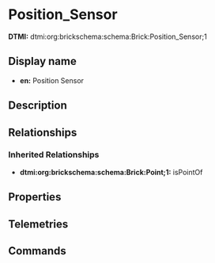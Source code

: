 # Position_Sensor
**DTMI:** dtmi:org:brickschema:schema:Brick:Position_Sensor;1
## Display name
- **en:** Position Sensor
## Description
## Relationships
### Inherited Relationships
* **dtmi:org:brickschema:schema:Brick:Point;1:** isPointOf
## Properties
## Telemetries
## Commands
